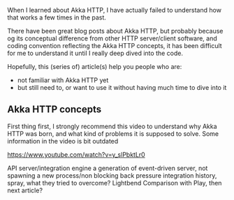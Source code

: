 When I learned about Akka HTTP, I have actually failed to understand how that works a few times in the past.

There have been great blog posts about Akka HTTP, but probably because og its conceptual difference from other
HTTP server/client software, and coding convention reflecting the Akka HTTP concepts, it has been difficult for
me to understand it until I really deep dived into the code.

Hopefully, this (series of) article(s) help you people who are:
 - not familiar with Akka HTTP yet
 - but still need to, or want to use it without having much time to dive into it


## Akka HTTP concepts

First thing first, I strongly recommend this video to understand why Akka HTTP was born,
and what kind of problems it is supposed to solve. Some information in the video is bit
outdated

https://www.youtube.com/watch?v=y_slPbktLr0




API server/integration engine
a generation of event-driven server, not spawning a new process/non blocking
back pressure
integration
history, spray, what they tried to overcome?
Lightbend
Comparison with Play, then next article?